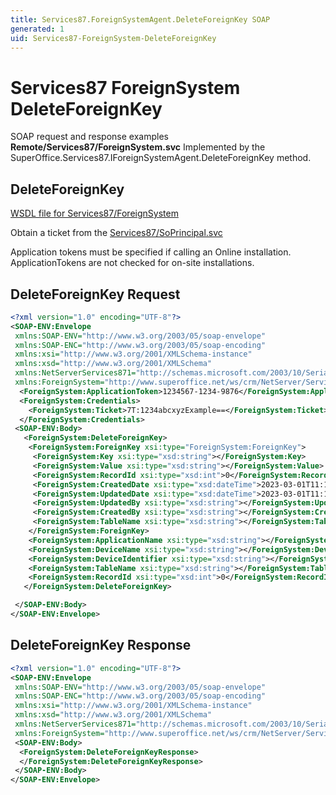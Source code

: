 ```yaml
---
title: Services87.ForeignSystemAgent.DeleteForeignKey SOAP
generated: 1
uid: Services87-ForeignSystem-DeleteForeignKey
---
```


# Services87 ForeignSystem DeleteForeignKey

SOAP request and response examples **Remote/Services87/ForeignSystem.svc**
Implemented by the <see cref="M:SuperOffice.Services87.IForeignSystemAgent.DeleteForeignKey">SuperOffice.Services87.IForeignSystemAgent.DeleteForeignKey</see> method.

## DeleteForeignKey





[WSDL file for Services87/ForeignSystem](../Services87-ForeignSystem.md)

Obtain a ticket from the [Services87/SoPrincipal.svc](../SoPrincipal/index.md)

Application tokens must be specified if calling an Online installation. ApplicationTokens are not checked for on-site installations.

## DeleteForeignKey Request

```xml
<?xml version="1.0" encoding="UTF-8"?>
<SOAP-ENV:Envelope
 xmlns:SOAP-ENV="http://www.w3.org/2003/05/soap-envelope"
 xmlns:SOAP-ENC="http://www.w3.org/2003/05/soap-encoding"
 xmlns:xsi="http://www.w3.org/2001/XMLSchema-instance"
 xmlns:xsd="http://www.w3.org/2001/XMLSchema"
 xmlns:NetServerServices871="http://schemas.microsoft.com/2003/10/Serialization/"
 xmlns:ForeignSystem="http://www.superoffice.net/ws/crm/NetServer/Services87">
  <ForeignSystem:ApplicationToken>1234567-1234-9876</ForeignSystem:ApplicationToken>
  <ForeignSystem:Credentials>
    <ForeignSystem:Ticket>7T:1234abcxyzExample==</ForeignSystem:Ticket>
  </ForeignSystem:Credentials>
 <SOAP-ENV:Body>
   <ForeignSystem:DeleteForeignKey>
    <ForeignSystem:ForeignKey xsi:type="ForeignSystem:ForeignKey">
     <ForeignSystem:Key xsi:type="xsd:string"></ForeignSystem:Key>
     <ForeignSystem:Value xsi:type="xsd:string"></ForeignSystem:Value>
     <ForeignSystem:RecordId xsi:type="xsd:int">0</ForeignSystem:RecordId>
     <ForeignSystem:CreatedDate xsi:type="xsd:dateTime">2023-03-01T11:11:41Z</ForeignSystem:CreatedDate>
     <ForeignSystem:UpdatedDate xsi:type="xsd:dateTime">2023-03-01T11:11:41Z</ForeignSystem:UpdatedDate>
     <ForeignSystem:UpdatedBy xsi:type="xsd:string"></ForeignSystem:UpdatedBy>
     <ForeignSystem:CreatedBy xsi:type="xsd:string"></ForeignSystem:CreatedBy>
     <ForeignSystem:TableName xsi:type="xsd:string"></ForeignSystem:TableName>
    </ForeignSystem:ForeignKey>
    <ForeignSystem:ApplicationName xsi:type="xsd:string"></ForeignSystem:ApplicationName>
    <ForeignSystem:DeviceName xsi:type="xsd:string"></ForeignSystem:DeviceName>
    <ForeignSystem:DeviceIdentifier xsi:type="xsd:string"></ForeignSystem:DeviceIdentifier>
    <ForeignSystem:TableName xsi:type="xsd:string"></ForeignSystem:TableName>
    <ForeignSystem:RecordId xsi:type="xsd:int">0</ForeignSystem:RecordId>
   </ForeignSystem:DeleteForeignKey>

 </SOAP-ENV:Body>
</SOAP-ENV:Envelope>

```


## DeleteForeignKey Response

```xml
<?xml version="1.0" encoding="UTF-8"?>
<SOAP-ENV:Envelope
 xmlns:SOAP-ENV="http://www.w3.org/2003/05/soap-envelope"
 xmlns:SOAP-ENC="http://www.w3.org/2003/05/soap-encoding"
 xmlns:xsi="http://www.w3.org/2001/XMLSchema-instance"
 xmlns:xsd="http://www.w3.org/2001/XMLSchema"
 xmlns:NetServerServices871="http://schemas.microsoft.com/2003/10/Serialization/"
 xmlns:ForeignSystem="http://www.superoffice.net/ws/crm/NetServer/Services87">
 <SOAP-ENV:Body>
  <ForeignSystem:DeleteForeignKeyResponse>
  </ForeignSystem:DeleteForeignKeyResponse>
 </SOAP-ENV:Body>
</SOAP-ENV:Envelope>

```

